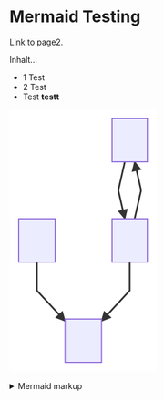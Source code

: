# Mermaid Testing

[Link to page2](./page2.md).

Inhalt...
* 1 Test
* 2 Test
* Test **testt**

<!-- generated by mermaid compile action - START -->
![~mermaid diagram 1~](/images/docs_index-md-1.svg)
<details>
  <summary>Mermaid markup</summary>

```mermaid
graph TD;
    A-->B;
    B-->A;
    C-->D;
    B-->D;
```

</details>
<!-- generated by mermaid compile action - END -->
